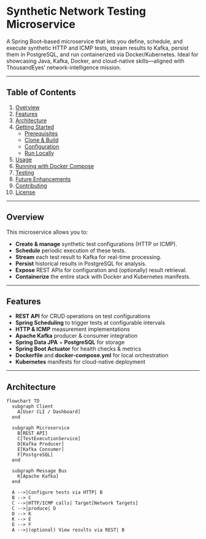# Synthetic Network Testing Microservice

A Spring Boot–based microservice that lets you define, schedule, and execute synthetic HTTP and ICMP tests, stream results to Kafka, persist them in PostgreSQL, and run containerized via Docker/Kubernetes. Ideal for showcasing Java, Kafka, Docker, and cloud-native skills—aligned with ThousandEyes’ network-intelligence mission.

---

## Table of Contents

1. [Overview](#overview)  
2. [Features](#features)  
3. [Architecture](#architecture)  
4. [Getting Started](#getting-started)  
   - [Prerequisites](#prerequisites)  
   - [Clone & Build](#clone--build)  
   - [Configuration](#configuration)  
   - [Run Locally](#run-locally)  
5. [Usage](#usage)  
6. [Running with Docker Compose](#running-with-docker-compose)  
7. [Testing](#testing)  
8. [Future Enhancements](#future-enhancements)  
9. [Contributing](#contributing)  
10. [License](#license)  

---

## Overview

This microservice allows you to:

- **Create & manage** synthetic test configurations (HTTP or ICMP).  
- **Schedule** periodic execution of these tests.  
- **Stream** each test result to Kafka for real-time processing.  
- **Persist** historical results in PostgreSQL for analysis.  
- **Expose** REST APIs for configuration and (optionally) result retrieval.  
- **Containerize** the entire stack with Docker and Kubernetes manifests.

---

## Features

- **REST API** for CRUD operations on test configurations  
- **Spring Scheduling** to trigger tests at configurable intervals  
- **HTTP & ICMP** measurement implementations  
- **Apache Kafka** producer & consumer integration  
- **Spring Data JPA** + **PostgreSQL** for storage  
- **Spring Boot Actuator** for health checks & metrics  
- **Dockerfile** and **docker-compose.yml** for local orchestration  
- **Kubernetes** manifests for cloud-native deployment  

---

## Architecture

```mermaid
flowchart TD
  subgraph Client
    A[User CLI / Dashboard]
  end

  subgraph Microservice
    B[REST API]
    C[TestExecutionService]
    D[Kafka Producer]
    E[Kafka Consumer]
    F[PostgreSQL]
  end

  subgraph Message Bus
    K[Apache Kafka]
  end

  A -->|Configure tests via HTTP| B
  B --> C
  C -->|HTTP/ICMP calls| Target[Network Targets]
  C -->|produce| D
  D --> K
  K --> E
  E --> F
  A -->|(optional) View results via REST| B
